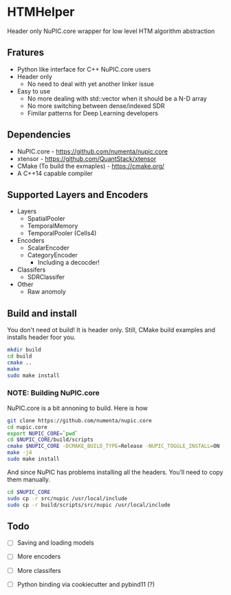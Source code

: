 # HTMHelper
Header only NuPIC.core wrapper for low level HTM algorithm abstraction

## Fratures
 * Python like interface for C++ NuPIC.core users
 * Header only
   * No need to deal with yet another linker issue
 * Easy to use
   * No more dealing with std::vector when it should be a N-D array
   * No more switching between dense/indexed SDR
   * Fimilar patterns for Deep Learning developers

## Dependencies
 * NuPIC.core - https://github.com/numenta/nupic.core
 * xtensor - https://github.com/QuantStack/xtensor
 * CMake (To build the exmaples) - https://cmake.org/
 * A C++14 capable compiler

## Supported Layers and Encoders
 * Layers
   * SpatialPooler
   * TemporalMemory
   * TemporalPooler (Cells4)
 * Encoders
   * ScalarEncoder
   * CategoryEncoder
     * Including a decocder!
 * Classifers
   * SDRClassifer
 * Other
   * Raw anomoly

## Build and install
You don't need ot build! It is header only. Still, CMake build examples and installs header foor you.
``` sh
mkdir build
cd build
cmake ..
make
sudo make install
```

### NOTE: Building NuPIC.core
NuPIC.core is a bit annoning to build. Here is how
``` sh
git clone https://github.com/numenta/nupic.core
cd nupic.core
export NUPIC_CORE=`pwd`
cd $NUPIC_CORE/build/scripts
cmake $NUPIC_CORE -DCMAKE_BUILD_TYPE=Release -NUPIC_TOGGLE_INSTALL=ON -DPY_EXTENSIONS_DIR=$NUPIC_CORE/bindings/py/src/nupic/bindings .
make -j4
sudo make install
```

And since NuPIC has problems installing all the headers. You’ll need to copy them manually.

``` sh
cd $NUPIC_CORE
sudo cp -r src/nupic /usr/local/include
sudo cp -r build/scripts/src/nupic /usr/local/include
```


## Todo
 - [ ] Saving and loading models
 - [ ] More encoders
 - [ ] More classifers
 - [ ] Python binding via cookiecutter and pybind11 (?)

